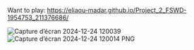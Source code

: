 Want to play: https://eliaou-madar.github.io/Project_2_FSWD-1954753_211376686/

![Capture d’écran 2024-12-24 120039](https://github.com/user-attachments/assets/07ef9880-bc39-45f4-9c0d-00aa2e3ef9f3)
![Capture d’écran 2024-12-24 120014 PNG](https://github.com/user-attachments/assets/e8318473-d878-4a12-9079-02338b81e6af)
